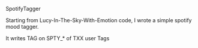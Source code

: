 SpotifyTagger

Starting from Lucy-In-The-Sky-With-Emotion code, I wrote a simple spotify mood tagger.

It writes TAG on SPTY_* of TXX user Tags